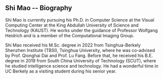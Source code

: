 ## Shi Mao -- Biography


Shi Mao is currently pursuing his Ph.D. in Computer Science at the Visual Computing Center at the King Abdullah University of Science and Technology (KAUST). He works under the guidance of Professor Wolfgang Heidrich and is a member of the Computational Imaging Group.

Shi Mao received his M.Sc. degree in 2022 from Tsinghua-Berkely Shenzhen Institute (TBSI), Tsinghua University, where he was co-advised by Prof. Qionghai Dai and Prof. Lu Fang. Before that, he received his B.E. degree in 2019 from South China University of Technology (SCUT), where he studied intelligence science and technology. He had a wonderful time in UC Berkely as a visiting student during his senior year.
